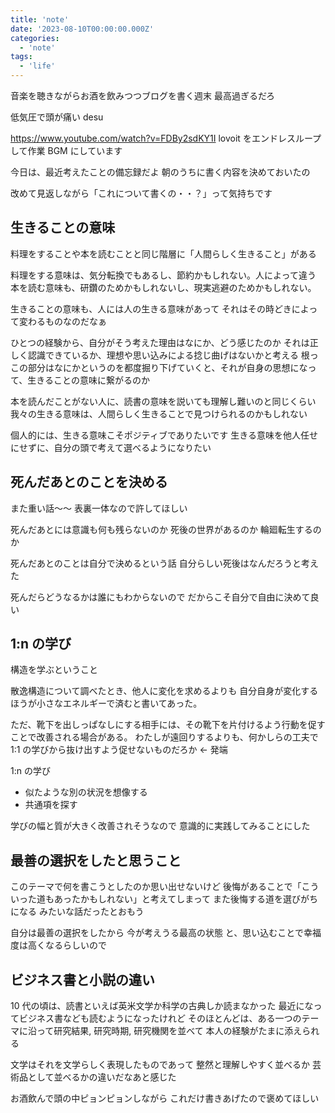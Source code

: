 ```yaml
---
title: 'note'
date: '2023-08-10T00:00:00.000Z'
categories:
  - 'note'
tags:
  - 'life'
---
```


音楽を聴きながらお酒を飲みつつブログを書く週末
最高過ぎるだろ

低気圧で頭が痛い desu

https://www.youtube.com/watch?v=FDBy2sdKY1I
lovoit をエンドレスループして作業 BGM にしています

今日は、最近考えたことの備忘録だよ
朝のうちに書く内容を決めておいたの

改めて見返しながら「これについて書くの・・？」って気持ちです

## 生きることの意味

料理をすることや本を読むことと同じ階層に「人間らしく生きること」がある

料理をする意味は、気分転換でもあるし、節約かもしれない。人によって違う
本を読む意味も、研鑽のためかもしれないし、現実逃避のためかもしれない。

生きることの意味も、人には人の生きる意味があって
それはその時どきによって変わるものなのだなぁ

ひとつの経験から、自分がそう考えた理由はなにか、どう感じたのか
それは正しく認識できているか、理想や思い込みによる捻じ曲げはないかと考える
根っこの部分はなにかというのを都度掘り下げていくと、それが自身の思想になって、生きることの意味に繋がるのか

本を読んだことがない人に、読書の意味を説いても理解し難いのと同じくらい
我々の生きる意味は、人間らしく生きることで見つけられるのかもしれない

個人的には、生きる意味こそポジティブでありたいです
生きる意味を他人任せにせずに、自分の頭で考えて選べるようになりたい

## 死んだあとのことを決める

また重い話〜〜
表裏一体なので許してほしい

死んだあとには意識も何も残らないのか
死後の世界があるのか
輪廻転生するのか

死んだあとのことは自分で決めるという話
自分らしい死後はなんだろうと考えた

死んだらどうなるかは誰にもわからないので
だからこそ自分で自由に決めて良い

## 1:n の学び

構造を学ぶということ

散逸構造について調べたとき、他人に変化を求めるよりも
自分自身が変化するほうが小さなエネルギーで済むと書いてあった。

ただ、靴下を出しっぱなしにする相手には、その靴下を片付けるよう行動を促すことで改善される場合がある。
わたしが遠回りするよりも、何かしらの工夫で 1:1 の学びから抜け出すよう促せないものだろか ← 発端

1:n の学び

- 似たような別の状況を想像する
- 共通項を探す

学びの幅と質が大きく改善されそうなので
意識的に実践してみることにした

## 最善の選択をしたと思うこと

このテーマで何を書こうとしたのか思い出せないけど
後悔があることで「こういった道もあったかもしれない」と考えてしまって
また後悔する道を選びがちになる
みたいな話だったとおもう

自分は最善の選択をしたから
今が考えうる最高の状態
と、思い込むことで幸福度は高くなるらしいので

## ビジネス書と小説の違い

10 代の頃は、読書といえば英米文学か科学の古典しか読まなかった
最近になってビジネス書なども読むようになったけれど
そのほとんどは、ある一つのテーマに沿って研究結果, 研究時期, 研究機関を並べて
本人の経験がたまに添えられる

文学はそれを文学らしく表現したものであって
整然と理解しやすく並べるか
芸術品として並べるかの違いだなあと感じた

お酒飲んで頭の中ピョンピョンしながら
これだけ書きあげたので褒めてほしい

